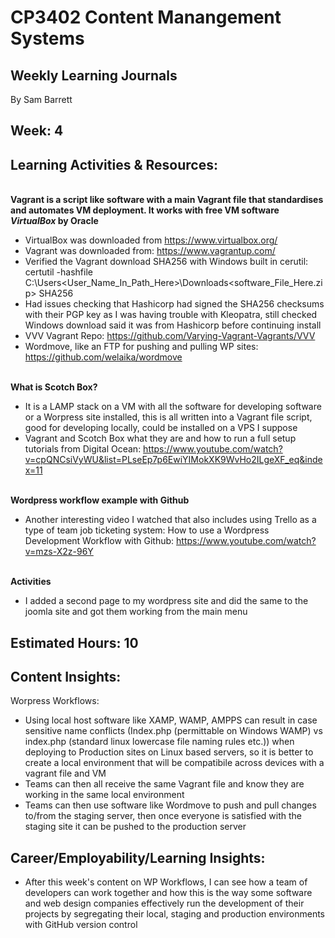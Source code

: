 # CP3402 Content Manangement Systems
## Weekly Learning Journals

By Sam Barrett

## Week: 4

## Learning Activities & Resources:

\
__Vagrant is a script like software with a main Vagrant file that standardises and automates VM deployment. It works with free VM software _VirtualBox_ by Oracle__
- VirtualBox was downloaded from https://www.virtualbox.org/
- Vagrant was downloaded from: https://www.vagrantup.com/
- Verified the Vagrant download SHA256 with Windows built in cerutil: certutil -hashfile C:\Users\<User_Name_In_Path_Here>\Downloads\<software_File_Here.zip> SHA256 
- Had issues checking that Hashicorp had signed the SHA256 checksums with their PGP key as I was having trouble with Kleopatra, still checked Windows download said it was from Hashicorp before continuing install
- VVV Vagrant Repo: https://github.com/Varying-Vagrant-Vagrants/VVV
- Wordmove, like an FTP for pushing and pulling WP sites: https://github.com/welaika/wordmove

\
__What is Scotch Box?__
- It is a LAMP stack on a VM with all the software for developing software or a Worpress site installed, this is all written into a Vagrant file script, good for developing locally, could be installed on a VPS I suppose
- Vagrant and Scotch Box what they are and how to run a full setup tutorials from Digital Ocean: https://www.youtube.com/watch?v=cpQNCsiVyWU&list=PLseEp7p6EwiYIMokXK9WvHo2ILgeXF_eq&index=11

\
__Wordpress workflow example with Github__
- Another interesting video I watched that also includes using Trello as a type of team job ticketing system: How to use a Wordpress Development Workflow with Github: https://www.youtube.com/watch?v=mzs-X2z-96Y

\
__Activities__
- I added a second page to my wordpress site and did the same to the joomla site and got them working from the main menu

## Estimated Hours: 10

## Content Insights:
Worpress Workflows:
- Using local host software like XAMP, WAMP, AMPPS can result in case sensitive name conflicts (Index.php (permittable on Windows WAMP) vs index.php (standard linux lowercase file naming rules etc.)) when deploying to Production sites on Linux based servers, so it is better to create a local environment that will be compatibile across devices with a vagrant file and VM
- Teams can then all receive the same Vagrant file and know they are working in the same local environment
- Teams can then use software like Wordmove to push and pull changes to/from the staging server, then once everyone is satisfied with the staging site it can be pushed to the production server

## Career/Employability/Learning Insights:
- After this week's content on WP Workflows, I can see how a team of developers can work together and how this is the way some software and web design companies effectively run the development of their projects by segregating their local, staging and production environments with GitHub version control
